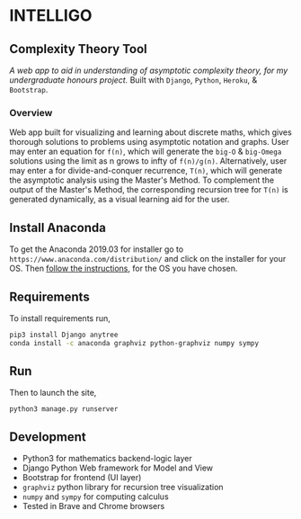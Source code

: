 # INTELLIGO

## Complexity Theory Tool 
_A web app to aid in understanding of asymptotic complexity theory, for my undergraduate honours project._
Built with `Django`, `Python`, `Heroku`, \& `Bootstrap`.

### Overview
Web app built for visualizing and learning about discrete maths, which gives thorough solutions to problems using asymptotic notation and graphs.
User may enter an equation for `f(n)`, which will generate the `big-O` & `big-Omega` solutions using the limit as n grows to infty of `f(n)/g(n)`.
Alternatively, user may enter a for divide-and-conquer recurrence, `T(n)`, which will generate the asymptotic analysis using the Master's Method.
To complement the output of the Master's Method, the corresponding recursion tree for `T(n)` is generated dynamically, as a visual learning aid for the user.

## Install Anaconda

To get the Anaconda 2019.03 for installer go to `https://www.anaconda.com/distribution/` and click on the installer for your OS.
Then [follow the instructions](https://docs.anaconda.com/anaconda/install/), for the OS you have chosen.

## Requirements

To install requirements run,

```bash
pip3 install Django anytree
conda install -c anaconda graphviz python-graphviz numpy sympy
```

## Run

Then to launch the site,

`python3 manage.py runserver`

## Development

- Python3 for mathematics backend-logic layer
- Django Python Web framework for Model and View
- Bootstrap for frontend (UI layer)
- `graphviz` python library for recursion tree visualization
- `numpy` and `sympy` for computing calculus
- Tested in Brave and Chrome browsers

